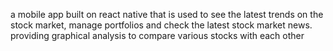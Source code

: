 a mobile app built on react native that is used to see the latest trends on the stock market, manage portfolios and check the latest stock market news.
providing graphical analysis to compare various stocks with each other
